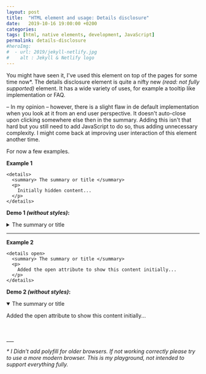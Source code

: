 ```yaml
---
layout: post
title:  "HTML element and usage: Details disclosure"
date:   2019-10-16 19:00:00 +0200
categories:
tags: [html, native elements, development, JavaScript]
permalink: details-disclosure
#heroImg:
#  - url: 2019/jekyll-netlify.jpg
#    alt : Jekyll & Netlify logo
---
```


You might have seen it, I've used this element on top of the pages for some time now*.
The details disclosure element is quite a nifty new _(read: not fully supported)_ element.
It has a wide variety of uses, for example a tooltip like implementation or FAQ.

– In my opinion – however, there is a slight flaw in de default implementation when you look at it from an end user perspective.
It doesn't auto-close upon clicking somewhere else then in the summary. Adding this isn't that hard but you still need to add JavaScript to do so, thus adding unnecessary complexity.
I might come back at improving user interaction of this element another time.

For now a few examples.

**Example 1**
```
<details>
  <summary> The summary or title </summary>
  <p>
    Initially hidden content...
  </p>
</details>
```

**Demo 1 _(without styles)_:**
<details markdown="1">
  <summary> The summary or title </summary>
  <p>
    Initially hidden content...
  </p>
</details>

---

**Example 2**
```
<details open>
  <summary> The summary or title </summary>
  <p>
    Added the open attribute to show this content initially...
  </p>
</details>
```

**Demo 2 _(without styles)_:**
<details open markdown="1">
  <summary> The summary or title </summary>
  <p>
    Added the open attribute to show this content initially...
  </p>
</details>


<p>&nbsp;</p>
___

_* I Didn't add polyfill for older browsers. If not working correctly please try to use a more modern browser. This is my playground, not intended to support everything fully._
